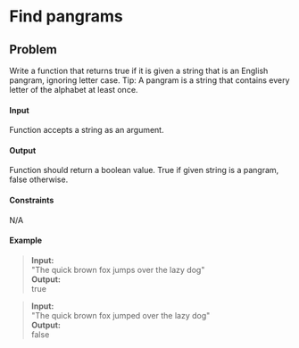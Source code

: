 # Find pangrams

## Problem

Write a function that returns true if it is given a string that is an English pangram, ignoring letter case.
Tip: A pangram is a string that contains every letter of the alphabet at least once.

#### Input

Function accepts a string as an argument.

#### Output

Function should return a boolean value. True if given string is a pangram, false otherwise.

#### Constraints

N/A

#### Example

> **Input:**  
> "The quick brown fox jumps over the lazy dog"  
> **Output:**  
> true

> **Input:**  
> "The quick brown fox jumped over the lazy dog"  
> **Output:**  
> false
